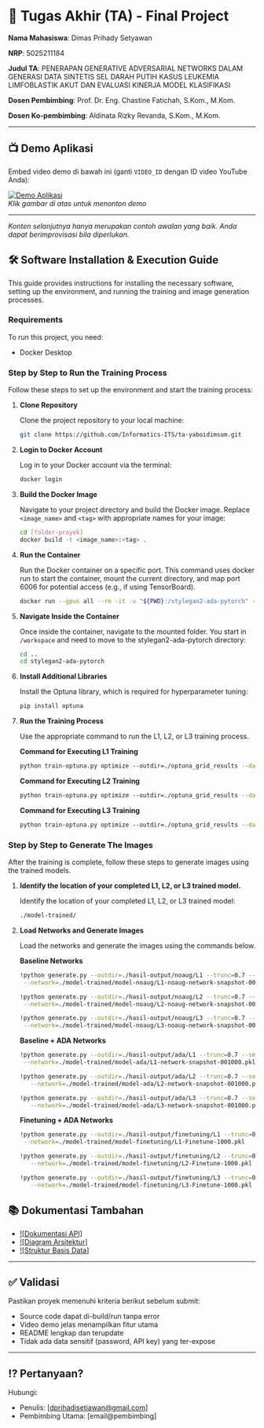 # 🏁 Tugas Akhir (TA) - Final Project

**Nama Mahasiswa**: Dimas Prihady Setyawan

**NRP**: 5025211184

**Judul TA**: PENERAPAN GENERATIVE ADVERSARIAL NETWORKS DALAM GENERASI DATA SINTETIS SEL DARAH PUTIH KASUS LEUKEMIA LIMFOBLASTIK AKUT DAN EVALUASI KINERJA MODEL KLASIFIKASI

**Dosen Pembimbing**: Prof. Dr. Eng. Chastine Fatichah, S.Kom., M.Kom.

**Dosen Ko-pembimbing**: Aldinata Rizky Revanda, S.Kom., M.Kom.

---

## 📺 Demo Aplikasi

Embed video demo di bawah ini (ganti `VIDEO_ID` dengan ID video YouTube Anda):

[![Demo Aplikasi](https://i.ytimg.com/vi/zIfRMTxRaIs/maxresdefault.jpg)](https://www.youtube.com/watch?v=VIDEO_ID)  
_Klik gambar di atas untuk menonton demo_

---

_Konten selanjutnya hanya merupakan contoh awalan yang baik. Anda dapat berimprovisasi bila diperlukan._

## 🛠 Software Installation & Execution Guide

This guide provides instructions for installing the necessary software, setting up the environment, and running the training and image generation processes.

### Requirements

To run this project, you need:

<!-- - Daftar dependensi (contoh):
  - Python 3.10+
  - Node.js v18+
  - MySQL 8.0
  - [Lainnya...] -->

- Docker Desktop

### Step by Step to Run the Training Process

Follow these steps to set up the environment and start the training process:

1. **Clone Repository**

   Clone the project repository to your local machine:

   ```bash
   git clone https://github.com/Informatics-ITS/ta-yaboidimsum.git
   ```

2. **Login to Docker Account**

   Log in to your Docker account via the terminal:

   ```bash
   docker login
   ```

3. **Build the Docker Image**

   Navigate to your project directory and build the Docker image. Replace `<image_name>` and `<tag>` with appropriate names for your image:

   ```bash
   cd [folder-proyek]
   docker build -t <image_name>:<tag> .
   ```

4. **Run the Container**

   Run the Docker container on a specific port. This command uses docker run to start the container, mount the current directory, and map port 6006 for potential access (e.g., if using TensorBoard).

   ```bash
   docker run --gpus all --rm -it -v "${PWD}:/stylegan2-ada-pytorch" -p 6006:6006 <your docker image> /bin/sh
   ```

5. **Navigate Inside the Container**

   Once inside the container, navigate to the mounted folder. You start in `/workspace` and need to move to the stylegan2-ada-pytorch directory:

   ```bash
   cd ..
   cd stylegan2-ada-pytorch
   ```

6. **Install Additional Libraries**

   Install the Optuna library, which is required for hyperparameter tuning:

   ```bash
   pip install optuna
   ```

7. **Run the Training Process**

   Use the appropriate command to run the L1, L2, or L3 training process.

   **Command for Executing L1 Training**

   ```bash
   python train-optuna.py optimize --outdir=./optuna_grid_results --data=./dataset/L1-Converted --resume=./model/ffhq-res256-mirror-paper256-noaug.pkl --gpus=1 --study-name=my_grid_study_L1 --storage=sqlite:///optuna_grid_results/my_grid_L1_study.db --allow-tf32=True --nhwc=True
   ```

   **Command for Executing L2 Training**

   ```bash
   python train-optuna.py optimize --outdir=./optuna_grid_results --data=./dataset/L2-converted.zip --resume=./model/ffhq-res256-mirror-paper256-noaug.pkl --gpus=1 --study-name=my_grid_study_L2 --storage=sqlite:///optuna_grid_results/my_grid_L2_study.db --allow-tf32=True --nhwc=True
   ```

   **Command for Executing L3 Training**

   ```bash
   python train-optuna.py optimize --outdir=./optuna_grid_results --data=./dataset/L3-Converted --resume=./model/ffhq-res256-mirror-paper256-noaug.pkl --gpus=1 --study-name=my_grid_study_L3 --storage=sqlite:///optuna_grid_results/my_grid_L3_study.db --allow-tf32=True --nhwc=True
   ```

### Step by Step to Generate The Images

After the training is complete, follow these steps to generate images using the trained models.

1. **Identify the location of your completed L1, L2, or L3 trained model.**

   Identify the location of your completed L1, L2, or L3 trained model:

   ```bash
   ./model-trained/
   ```

2. **Load Networks and Generate Images**

   Load the networks and generate the images using the commands below.

   **Baseline Networks**

   ```bash
   !python generate.py --outdir=./hasil-output/noaug/L1 --trunc=0.7 --seeds=0-10 \
    --network=./model-trained/model-noaug/L1-noaug-network-snapshot-001000.pkl

   !python generate.py --outdir=./hasil-output/noaug/L2 --trunc=0.7 --seeds=0-10 \
    --network=./model-trained/model-noaug/L2-noaug-network-snapshot-001000.pkl

   !python generate.py --outdir=./hasil-output/noaug/L3 --trunc=0.7 --seeds=0-10 \
    --network=./model-trained/model-noaug/L3-noaug-network-snapshot-001000.pkl

   ```

   **Baseline + ADA Networks**

   ```bash
   !python generate.py --outdir=./hasil-output/ada/L1 --trunc=0.7 --seeds=0-10 \
    --network=./model-trained/model-ada/L1-network-snapshot-001000.pkl

   !python generate.py --outdir=./hasil-output/ada/L2 --trunc=0.7 --seeds=0-10 \
      --network=./model-trained/model-ada/L2-network-snapshot-001000.pkl

   !python generate.py --outdir=./hasil-output/ada/L3 --trunc=0.7 --seeds=0-10 \
      --network=./model-trained/model-ada/L3-network-snapshot-001000.pkl
   ```

   **Finetuning + ADA Networks**

   ```bash
   !python generate.py --outdir=./hasil-output/finetuning/L1 --trunc=0.7 --seeds=0-10 \
    --network=./model-trained/model-finetuning/L1-Finetune-1000.pkl

   !python generate.py --outdir=./hasil-output/finetuning/L2 --trunc=0.7 --seeds=0-10 \
      --network=./model-trained/model-finetuning/L2-Finetune-1000.pkl

   !python generate.py --outdir=./hasil-output/finetuning/L3 --trunc=0.7 --seeds=0-10 \
      --network=./model-trained/model-finetuning/L3-Finetune-1000.pkl
   ```

## 📚 Dokumentasi Tambahan

- [![Dokumentasi API]](docs/api.md)
- [![Diagram Arsitektur]](docs/architecture.png)
- [![Struktur Basis Data]](docs/database_schema.sql)

---

## ✅ Validasi

Pastikan proyek memenuhi kriteria berikut sebelum submit:

- Source code dapat di-build/run tanpa error
- Video demo jelas menampilkan fitur utama
- README lengkap dan terupdate
- Tidak ada data sensitif (password, API key) yang ter-expose

---

## ⁉️ Pertanyaan?

Hubungi:

- Penulis: [dprihadisetiawan@gmail.com]
- Pembimbing Utama: [email@pembimbing]
